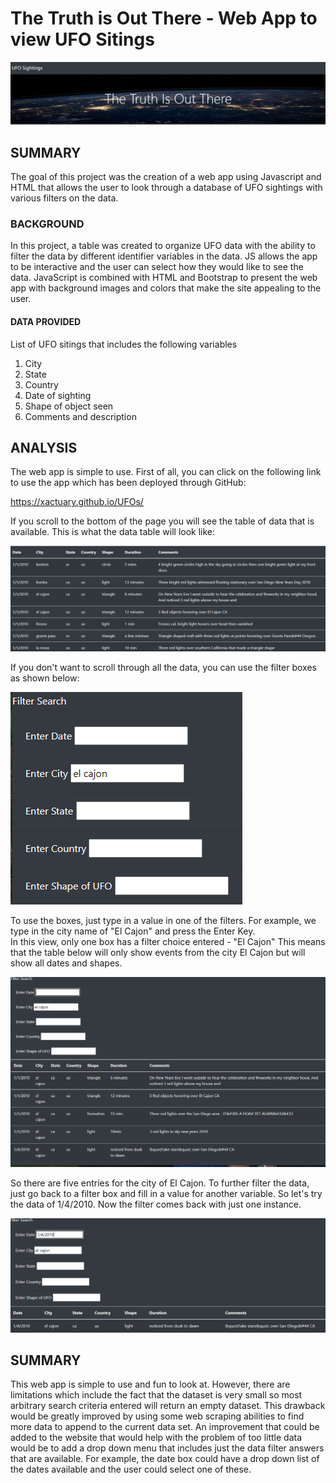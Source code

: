 # The Truth is Out There - Web App to view UFO Sitings
![](https://github.com/xactuary/UFOs/blob/main/Resources/title.PNG)
## SUMMARY
The goal of this project was the creation of a web app using Javascript and HTML that allows the user to look through a database of UFO sightings with various filters on the data.
### BACKGROUND
In this project, a table was created to organize UFO data with the ability to filter the data by different identifier variables in the data.  JS allows the app to be interactive and the user can select how they would like to see the data.  JavaScript is combined with HTML and Bootstrap to present the web app with background images and colors that make the site appealing to the user.  

#### DATA PROVIDED
List of UFO sitings that includes the following variables
1. City
2. State
3. Country
4. Date of sighting
5. Shape of object seen
6. Comments and description

## ANALYSIS

The web app is simple to use.  First of all, you can click on the following link to use the app which has been deployed through GitHub:

https://xactuary.github.io/UFOs/ 

If you scroll to the bottom of the page you will see the table of data that is available.  This is what the data table will look like:

![](https://github.com/xactuary/UFOs/blob/main/Resources/datasample.PNG)

If you don't want to scroll through all the data, you can use the filter boxes as shown below:

![](https://github.com/xactuary/UFOs/blob/main/Resources/filter.PNG)

To use the boxes, just type in a value in one of the filters.  For example, we type in the city name of "El Cajon" and press the Enter Key.  
In this view, only one box has a filter choice entered - "El Cajon"
This means that the table below will only show events from the city El Cajon but will show all dates and shapes.  

![](https://github.com/xactuary/UFOs/blob/main/Resources/elcajon.PNG)

So there are five entries for the city of El Cajon.  To further filter the data, just go back to a filter box and fill in a value for another variable.  So let's try the data of 1/4/2010.  Now the filter comes back with just one instance.

![](https://github.com/xactuary/UFOs/blob/main/Resources/searchresult.PNG)






## SUMMARY
This web app is simple to use and fun to look at.  However, there are limitations which include the fact that the dataset is very small so most arbitrary search criteria entered will return an empty dataset.  This drawback would be greatly improved by using some web scraping abilities to find more data to append to the current data set.  An improvement that could be added to the website that would help with the problem of too little data would be to add a drop down menu that includes just the data filter answers that are available.  For example, the date box could have a drop down list of the dates available and the user could select one of these.  


